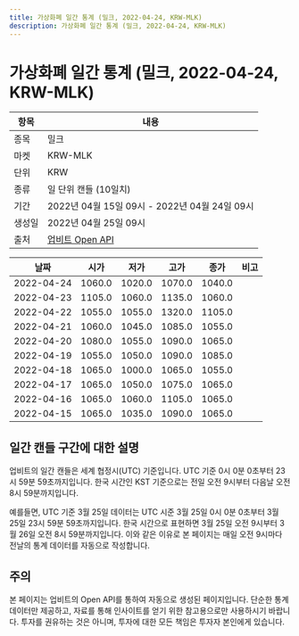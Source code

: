 ```yaml
---
title: 가상화폐 일간 통계 (밀크, 2022-04-24, KRW-MLK)
description: 가상화폐 일간 통계 (밀크, 2022-04-24, KRW-MLK)
---
```



가상화폐 일간 통계 (밀크, 2022-04-24, KRW-MLK)
===

|항목|내용|
|--|--|
|종목|밀크|
|마켓|KRW-MLK|
|단위|KRW|
|종류|일 단위 캔들 (10일치)|
|기간|2022년 04월 15일 09시 - 2022년 04월 24일 09시|
|생성일|2022년 04월 25일 09시|
|출처|[업비트 Open API](https://docs.upbit.com)|


|날짜|시가|저가|고가|종가|비고|
|--|--|--|--|--|--|
|2022-04-24|1060.0|1020.0|1070.0|1040.0|    |
|2022-04-23|1105.0|1060.0|1135.0|1060.0|    |
|2022-04-22|1055.0|1055.0|1320.0|1105.0|    |
|2022-04-21|1060.0|1045.0|1085.0|1055.0|    |
|2022-04-20|1080.0|1055.0|1090.0|1065.0|    |
|2022-04-19|1055.0|1050.0|1090.0|1085.0|    |
|2022-04-18|1065.0|1000.0|1065.0|1055.0|    |
|2022-04-17|1065.0|1050.0|1075.0|1065.0|    |
|2022-04-16|1065.0|1060.0|1105.0|1065.0|    |
|2022-04-15|1065.0|1035.0|1090.0|1065.0|    |


일간 캔들 구간에 대한 설명
---


업비트의 일간 캔들은 세계 협정시(UTC) 기준입니다. 
UTC 기준 0시 0분 0초부터 23시 59분 59초까지입니다. 
한국 시간인 KST 기준으로는 전일 오전 9시부터 다음날 오전 8시 59분까지입니다. 


예를들면, UTC 기준 3월 25일 데이터는 UTC 시준 3월 25일 0시 0분 0초부터 3월 25일 23시 59분 59초까지입니다. 
한국 시간으로 표현하면 3월 25일 오전 9시부터 3월 26일 오전 8시 59분까지입니다. 
이와 같은 이유로 본 페이지는 매일 오전 9시마다 전날의 통계 데이터를 자동으로 작성합니다. 


주의
---


본 페이지는 업비트의 Open API를 통하여 자동으로 생성된 페이지입니다. 
단순한 통계 데이터만 제공하고, 자료를 통해 인사이트를 얻기 위한 참고용으로만 사용하시기 바랍니다. 
투자를 권유하는 것은 아니며, 투자에 대한 모든 책임은 투자자 본인에게 있습니다. 
